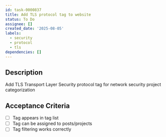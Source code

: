 ```yaml
---
id: task-0000837
title: Add TLS protocol tag to website
status: To Do
assignee: []
created_date: '2025-08-05'
labels:
  - security
  - protocol
  - tls
dependencies: []
---
```


## Description

Add TLS Transport Layer Security protocol tag for network security project categorization

## Acceptance Criteria

- [ ] Tag appears in tag list
- [ ] Tag can be assigned to posts/projects
- [ ] Tag filtering works correctly
